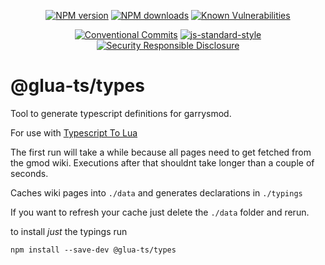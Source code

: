 <div align="center">

[![NPM version](https://img.shields.io/npm/v/@glua-ts/types.svg?style=flat)](https://www.npmjs.com/package/@glua-ts/types)
[![NPM downloads](https://img.shields.io/npm/dm/@glua-ts/types.svg?style=flat)](https://www.npmjs.com/package/@glua-ts/types) [![Known Vulnerabilities](https://snyk.io/test/github/glua-ts/types/badge.svg)](https://snyk.io/test/github/glua-ts/types)


</div>

<div align="center">

[![Conventional Commits](https://img.shields.io/badge/Conventional%20Commits-1.0.0-yellow.svg)](https://conventionalcommits.org) [![js-standard-style](https://img.shields.io/badge/Code%20Style-Standard-brightgreen.svg?style=flat)](http://standardjs.com/) [![Security Responsible
Disclosure](https://img.shields.io/badge/Security-Responsible%20Disclosure-yellow.svg)](https://github.com/nodejs/security-wg/blob/master/processes/responsible_disclosure_template.md)

</div>


# @glua-ts/types

Tool to generate typescript definitions for garrysmod.

For use with [Typescript To Lua](https://github.com/Perryvw/TypescriptToLua)

The first run will take a while because all pages need to get fetched from the gmod wiki. Executions after that shouldnt take longer than a couple of seconds.

Caches wiki pages into `./data` and generates declarations in `./typings`

If you want to refresh your cache just delete the `./data` folder and rerun.

to install *just* the typings run

```
npm install --save-dev @glua-ts/types
```
